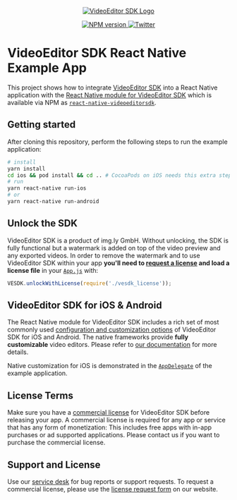 <p align="center">
  <a href="https://www.videoeditorsdk.com/?utm_campaign=Projects&utm_source=Github&utm_medium=VESDK&utm_content=React-Native-Demo">
    <img src="https://video.photoeditorsdk.com/assets/img/vesdk-logo-s.svg" alt="VideoEditor SDK Logo"/>
  </a>
</p>
<p align="center">
  <a href="https://npmjs.org/package/react-native-videoeditorsdk">
    <img src="https://img.shields.io/npm/v/react-native-videoeditorsdk.svg" alt="NPM version">
  </a>
  <a href="http://twitter.com/VideoEditorSDK">
    <img src="https://img.shields.io/badge/twitter-@VideoEditorSDK-blue.svg?style=flat" alt="Twitter">
  </a>
</p>

# VideoEditor SDK React Native Example App

This project shows how to integrate [VideoEditor SDK](https://www.videoeditorsdk.com/?utm_campaign=Projects&utm_source=Github&utm_medium=VESDK&utm_content=React-Native-Demo) into a React Native application with the [React Native module for VideoEditor SDK](https://github.com/imgly/vesdk-react-native) which is available via NPM as [`react-native-videoeditorsdk`](https://www.npmjs.com/package/react-native-videoeditorsdk).

## Getting started

After cloning this repository, perform the following steps to run the example application:

```sh
# install
yarn install
cd ios && pod install && cd .. # CocoaPods on iOS needs this extra step
# run
yarn react-native run-ios
# or
yarn react-native run-android
```

## Unlock the SDK

VideoEditor SDK is a product of img.ly GmbH. Without unlocking, the SDK is fully functional but a watermark is added on top of the video preview and any exported videos.
In order to remove the watermark and to use VideoEditor SDK within your app **you'll need to [request a license](https://account.photoeditorsdk.com/pricing?product=vesdk&?utm_campaign=Projects&utm_source=Github&utm_medium=VESDK&utm_content=React-Native-Demo) and load a license file** in your [`App.js`](./App.js#L34-L35) with:

```js
VESDK.unlockWithLicense(require('./vesdk_license'));
```

## VideoEditor SDK for iOS & Android

The React Native module for VideoEditor SDK includes a rich set of most commonly used [configuration and customization options](https://github.com/imgly/vesdk-react-native/blob/master/configuration.ts) of VideoEditor SDK for iOS and Android. The native frameworks provide **fully customizable** video editors. Please refer to [our documentation](https://docs.videoeditorsdk.com?utm_campaign=Projects&utm_source=Github&utm_medium=VESDK&utm_content=React-Native-Demo) for more details.

Native customization for iOS is demonstrated in the [`AppDelegate`](./ios/VESDKExample/AppDelegate.m#L20-L31) of the example application.

## License Terms

Make sure you have a [commercial license](https://account.photoeditorsdk.com/pricing?product=vesdk&?utm_campaign=Projects&utm_source=Github&utm_medium=VESDK&utm_content=React-Native-Demo) for VideoEditor SDK before releasing your app.
A commercial license is required for any app or service that has any form of monetization: This includes free apps with in-app purchases or ad supported applications. Please contact us if you want to purchase the commercial license.

## Support and License

Use our [service desk](http://support.videoeditorsdk.com) for bug reports or support requests. To request a commercial license, please use the [license request form](https://account.photoeditorsdk.com/pricing?product=vesdk&?utm_campaign=Projects&utm_source=Github&utm_medium=VESDK&utm_content=React-Native-Demo) on our website.

